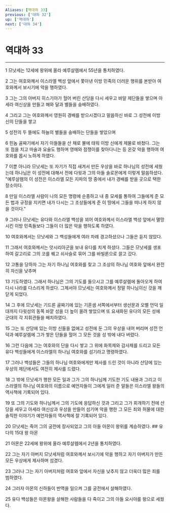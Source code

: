```yaml
---
Aliases: [역대하 33]
previous: ['대하 32']
up: ['역대하']
next: ['대하 34']
---
```

# 역대하 33

***


1 므낫세는 12세에 왕위에 올라 예루살렘에서 55년을 통치하였다. 

2 그는 여호와께서 이스라엘 백성 앞에서 쫓아낸 이방 민족의 더러운 행위를 본받아 여호와께서 보시기에 악을 행하였다. 

3 그는 그의 아버지 히스기야가 헐어 버린 산당을 다시 세우고 바알 제단들을 쌓으며 아세라 여신상을 만들고 해와 달과 별들을 숭배하였다. 

4 그리고 그는 여호와께서 영원히 경배를 받으시겠다고 말씀하신 바로 그 성전에 이방 신의 단들을 쌓고 

5 성전의 두 뜰에도 하늘의 별들을 숭배하는 단들을 쌓았으며 

6 힌놈 골짜기에서 자기 아들들을 산 채로 불에 태워 이방 신에게 제물로 바쳤다. 그는 또 점을 치고 마술과 요술도 행하며 영매와 점쟁이를 찾아다니는 등 온갖 악을 행하여 여호와를 몹시 노하게 하였다. 

7 이뿐 아니라 므낫세는 또 자기가 직접 새겨서 만든 우상을 바로 하나님의 성전에 세웠는데 하나님은 이 성전에 대해서 전에 다윗과 그의 아들 솔로몬에게 이렇게 말씀하셨다. "예루살렘의 이 성전은 이스라엘 모든 지파의 땅 중에서 내가 경배를 받을 곳으로 택한 장소이다. 

8 만일 이스라엘 사람이 나의 모든 명령에 순종하고 내 종 모세를 통하여 그들에게 준 모든 법과 규정을 지키면 내가 다시는 그 조상들에게 준 이 땅에서 그들을 떠나게 하지 않을 것이다." 

9 그러나 므낫세는 유다와 이스라엘 백성을 꾀어 여호와께서 이스라엘 백성 앞에서 멸망시킨 이방 민족들보다 그들이 더 많은 악을 행하도록 하였다. 

10 여호와께서는 므낫세와 그 백성들에게 여러 차례 경고하셨으나 그들은 듣지 않았다. 

11 그래서 여호와께서는 앗시리아군을 보내 유다를 치게 하셨다. 그들은 므낫세를 생포하여 갈고리로 그의 코를 꿰고 쇠사슬로 묶어 그를 바빌론으로 끌고 갔다. 

12 고통을 당하자 그는 자기 하나님 여호와를 찾고 그 조상의 하나님 여호와 앞에서 완전히 자신을 낮추며 

13 기도하였다. 그래서 하나님은 그의 기도를 들으시고 그를 예루살렘에 돌아오게 하여 다시 나라를 다스리게 하셨다. 그제서야 므낫세는 여호와께서 정말 하나님이신 것을 깨닫게 되었다. 

14 그 후에 므낫세는 기드론 골짜기에 있는 기혼샘 서쪽에서부터 생선문과 오벨 언덕 일대까지 다윗성의 동쪽 바깥 성을 더 높이 올려 쌓았으며 또 요새화된 유다의 모든 성에 군대의 각 지휘관들을 배치하였다. 

15 그는 또 산당에 있는 이방 신들을 없애고 성전에 둔 그의 우상을 내어 버리며 성전 언덕과 예루살렘에 그가 쌓은 단들을 헐어 그 모든 것을 성 밖에 내다 버렸다. 

16 그런 다음에 그는 여호와의 단을 다시 쌓고 그 위에 화목제와 감사제를 드리고 모든 유다 백성들에게 이스라엘의 하나님 여호와를 섬기라고 명령하였다. 

17 그러나 백성들은 그들의 하나님 여호와에게만 제사를 드린 것이 아니라 산당에 있는 우상의 제단에서도 여전히 제사를 드렸다. 

18 그 밖에 므낫세가 행한 모든 일과 그가 그의 하나님께 기도한 기도 내용과 그리고 이스라엘의 하나님 여호와의 이름으로 예언자들이 그에게 일러 준 말들은 이스라엘 왕들의 역사책에 기록되어 있다. 

19 또 그의 기도와 하나님께서 그의 기도에 응답하신 것과 그리고 그가 회개하기 전에 산당을 세우고 아세라 여신상과 우상을 만들어 섬기며 악을 행한 그 모든 죄와 허물에 대한 솔직한 이야기가 예언자들의 역사책에 잘 기록되어 있다. 

20 므낫세는 죽어 그의 궁전에 장사되었고 그의 아들 아몬이 왕위를 계승하였다. ## 유다의 15대 왕 아몬 

21 아몬은 22세에 왕위에 올라 예루살렘에서 2년을 통치하였다. 

22 그는 자기 아버지 므낫세처럼 여호와께서 보시기에 악을 행하고 자기 아버지가 만든 모든 우상에게 제사하며 섬겼다. 

23 그러나 그는 자기 아버지처럼 여호와 앞에서 자신을 낮추지 않고 더욱더 많은 죄를 범하였다. 

24 그러자 아몬의 신하들이 반역을 일으켜 그를 궁전에서 살해하였다. 

25 유다 백성들은 아몬왕을 살해한 사람들을 다 죽이고 그의 아들 요시야를 왕으로 세웠다.

